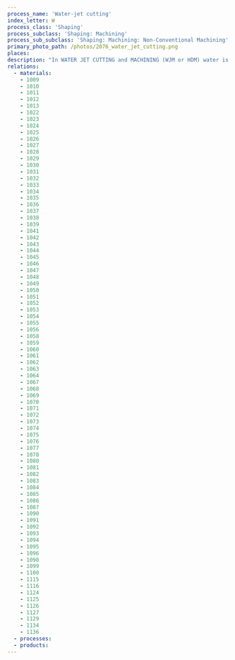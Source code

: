 ```yaml
---
process_name: 'Water-jet cutting'
index_letter: W
process_class: 'Shaping'
process_subclass: 'Shaping: Machining'
process_sub_subclass: 'Shaping: Machining: Non-Conventional Machining'
primary_photo_path: /photos/2076_water_jet_cutting.png
places: 
description: "In WATER JET CUTTING and MACHINING (WJM or HDM) water is pumped at high pressure (up to 400 MPa) through a sapphire nozzle with a diameter of 0.1 - 0.3 mm, from which it emerges with a velocity of up to 850 m/s -- roughly 3 times the speed of sound. This gives it enough kinetic energy to slice through relatively soft materials such as plastics, thin composites, paper, leather and food stuffs. The range of materials is extended by a modification of the process in which an abrasive grit such as garnet is entrained then the water jet. The maximum thickness that can be cut depends on the hardness of the material."
relations: 
  - materials: 
    - 1009
    - 1010
    - 1011
    - 1012
    - 1013
    - 1022
    - 1023
    - 1024
    - 1025
    - 1026
    - 1027
    - 1028
    - 1029
    - 1030
    - 1031
    - 1032
    - 1033
    - 1034
    - 1035
    - 1036
    - 1037
    - 1038
    - 1039
    - 1041
    - 1042
    - 1043
    - 1044
    - 1045
    - 1046
    - 1047
    - 1048
    - 1049
    - 1050
    - 1051
    - 1052
    - 1053
    - 1054
    - 1055
    - 1056
    - 1058
    - 1059
    - 1060
    - 1061
    - 1062
    - 1063
    - 1064
    - 1067
    - 1068
    - 1069
    - 1070
    - 1071
    - 1072
    - 1073
    - 1074
    - 1075
    - 1076
    - 1077
    - 1078
    - 1080
    - 1081
    - 1082
    - 1083
    - 1084
    - 1085
    - 1086
    - 1087
    - 1090
    - 1091
    - 1092
    - 1093
    - 1094
    - 1095
    - 1096
    - 1098
    - 1099
    - 1100
    - 1115
    - 1116
    - 1124
    - 1125
    - 1126
    - 1127
    - 1129
    - 1134
    - 1136
  - processes: 
  - products: 
---
```

